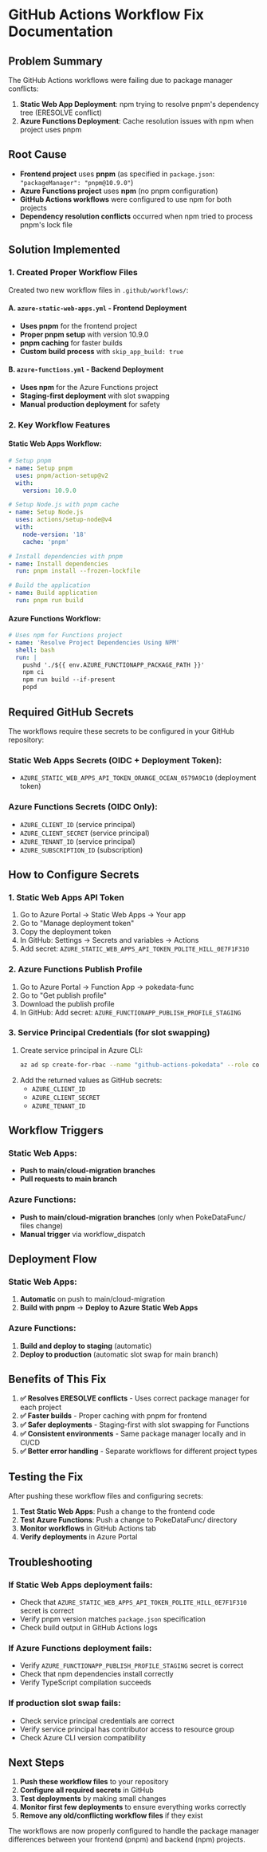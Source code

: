 # GitHub Actions Workflow Fix Documentation

## Problem Summary

The GitHub Actions workflows were failing due to package manager conflicts:

1. **Static Web App Deployment**: npm trying to resolve pnpm's dependency tree (ERESOLVE conflict)
2. **Azure Functions Deployment**: Cache resolution issues with npm when project uses pnpm

## Root Cause

- **Frontend project** uses **pnpm** (as specified in `package.json`: `"packageManager": "pnpm@10.9.0"`)
- **Azure Functions project** uses **npm** (no pnpm configuration)
- **GitHub Actions workflows** were configured to use npm for both projects
- **Dependency resolution conflicts** occurred when npm tried to process pnpm's lock file

## Solution Implemented

### 1. Created Proper Workflow Files

Created two new workflow files in `.github/workflows/`:

#### A. `azure-static-web-apps.yml` - Frontend Deployment
- **Uses pnpm** for the frontend project
- **Proper pnpm setup** with version 10.9.0
- **pnpm caching** for faster builds
- **Custom build process** with `skip_app_build: true`

#### B. `azure-functions.yml` - Backend Deployment  
- **Uses npm** for the Azure Functions project
- **Staging-first deployment** with slot swapping
- **Manual production deployment** for safety

### 2. Key Workflow Features

#### Static Web Apps Workflow:
```yaml
# Setup pnpm
- name: Setup pnpm
  uses: pnpm/action-setup@v2
  with:
    version: 10.9.0

# Setup Node.js with pnpm cache
- name: Setup Node.js
  uses: actions/setup-node@v4
  with:
    node-version: '18'
    cache: 'pnpm'

# Install dependencies with pnpm
- name: Install dependencies
  run: pnpm install --frozen-lockfile

# Build the application
- name: Build application
  run: pnpm run build
```

#### Azure Functions Workflow:
```yaml
# Uses npm for Functions project
- name: 'Resolve Project Dependencies Using NPM'
  shell: bash
  run: |
    pushd './${{ env.AZURE_FUNCTIONAPP_PACKAGE_PATH }}'
    npm ci
    npm run build --if-present
    popd
```

## Required GitHub Secrets

The workflows require these secrets to be configured in your GitHub repository:

### Static Web Apps Secrets (OIDC + Deployment Token):
- `AZURE_STATIC_WEB_APPS_API_TOKEN_ORANGE_OCEAN_0579A9C10` (deployment token)

### Azure Functions Secrets (OIDC Only):
- `AZURE_CLIENT_ID` (service principal)
- `AZURE_CLIENT_SECRET` (service principal)  
- `AZURE_TENANT_ID` (service principal)
- `AZURE_SUBSCRIPTION_ID` (subscription)

## How to Configure Secrets

### 1. Static Web Apps API Token
1. Go to Azure Portal → Static Web Apps → Your app
2. Go to "Manage deployment token"
3. Copy the deployment token
4. In GitHub: Settings → Secrets and variables → Actions
5. Add secret: `AZURE_STATIC_WEB_APPS_API_TOKEN_POLITE_HILL_0E7F1F310`

### 2. Azure Functions Publish Profile
1. Go to Azure Portal → Function App → pokedata-func
2. Go to "Get publish profile" 
3. Download the publish profile
4. In GitHub: Add secret: `AZURE_FUNCTIONAPP_PUBLISH_PROFILE_STAGING`

### 3. Service Principal Credentials (for slot swapping)
1. Create service principal in Azure CLI:
   ```bash
   az ad sp create-for-rbac --name "github-actions-pokedata" --role contributor --scopes /subscriptions/{subscription-id}/resourceGroups/pokemon-card-pricing
   ```
2. Add the returned values as GitHub secrets:
   - `AZURE_CLIENT_ID`
   - `AZURE_CLIENT_SECRET`
   - `AZURE_TENANT_ID`

## Workflow Triggers

### Static Web Apps:
- **Push to main/cloud-migration branches**
- **Pull requests to main branch**

### Azure Functions:
- **Push to main/cloud-migration branches** (only when PokeDataFunc/ files change)
- **Manual trigger** via workflow_dispatch

## Deployment Flow

### Static Web Apps:
1. **Automatic** on push to main/cloud-migration
2. **Build with pnpm** → **Deploy to Azure Static Web Apps**

### Azure Functions:
1. **Build and deploy to staging** (automatic)
2. **Deploy to production** (automatic slot swap for main branch)

## Benefits of This Fix

1. **✅ Resolves ERESOLVE conflicts** - Uses correct package manager for each project
2. **✅ Faster builds** - Proper caching with pnpm for frontend
3. **✅ Safer deployments** - Staging-first with slot swapping for Functions
4. **✅ Consistent environments** - Same package manager locally and in CI/CD
5. **✅ Better error handling** - Separate workflows for different project types

## Testing the Fix

After pushing these workflow files and configuring secrets:

1. **Test Static Web Apps**: Push a change to the frontend code
2. **Test Azure Functions**: Push a change to PokeDataFunc/ directory
3. **Monitor workflows** in GitHub Actions tab
4. **Verify deployments** in Azure Portal

## Troubleshooting

### If Static Web Apps deployment fails:
- Check that `AZURE_STATIC_WEB_APPS_API_TOKEN_POLITE_HILL_0E7F1F310` secret is correct
- Verify pnpm version matches `package.json` specification
- Check build output in GitHub Actions logs

### If Azure Functions deployment fails:
- Verify `AZURE_FUNCTIONAPP_PUBLISH_PROFILE_STAGING` secret is correct
- Check that npm dependencies install correctly
- Verify TypeScript compilation succeeds

### If production slot swap fails:
- Check service principal credentials are correct
- Verify service principal has contributor access to resource group
- Check Azure CLI version compatibility

## Next Steps

1. **Push these workflow files** to your repository
2. **Configure all required secrets** in GitHub
3. **Test deployments** by making small changes
4. **Monitor first few deployments** to ensure everything works correctly
5. **Remove any old/conflicting workflow files** if they exist

The workflows are now properly configured to handle the package manager differences between your frontend (pnpm) and backend (npm) projects.
